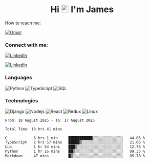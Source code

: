 <h1 align="center">
Hi <img src="https://media.giphy.com/media/hvRJCLFzcasrR4ia7z/giphy.gif" width="25px"> I'm James
</h1>

How to reach me:

<a href="mailto:NjihiaKiongo@gmail.com">

![Gmail](https://img.shields.io/badge/%20NjihiaKiongo@gmail.com%20-000?style=for-the-badge&logo=Gmail)

</a>

<h3 align="left">Connect with me:</h3>
<a href="https://www.linkedin.com/in/jameskiongo/">
  
![LinkedIn](https://img.shields.io/badge/%20LinkedIn%20-000?style=for-the-badge&logo=LinkedIn)
  
</a>

<a href="https://kiongo.vercel.app/" target="_blank">
  
![LinkedIn](https://img.shields.io/badge/%20Portfolio%20-000?style=for-the-badge&logo=LinkedIn)

</a>




### Languages

![Python](https://img.shields.io/badge/%20Python%20-000?style=for-the-badge&logo=Python)
![TypeScript](https://img.shields.io/badge/%20TypeScript%20-000?style=for-the-badge&logo=TypeScript)
![SQL](https://img.shields.io/badge/%20SQL%20-000?style=for-the-badge&logo=MySQL)



### Technologies

![Django](https://img.shields.io/badge/%20Django%20-000?style=for-the-badge&logo=Django)
![Nodejs](https://img.shields.io/badge/%20Node.js%20-000?style=for-the-badge&logo=Node.js)
![React](https://img.shields.io/badge/%20React%20-000?style=for-the-badge&logo=React)
![Redux](https://img.shields.io/badge/%20Redux%20-000?style=for-the-badge&logo=Redux)
![Linux](https://img.shields.io/badge/%20Linux%20-000?style=for-the-badge&logo=Linux)

<!--START_SECTION:waka-->

```txt
From: 10 August 2025 - To: 17 August 2025

Total Time: 13 hrs 41 mins

C            6 hrs 1 min     ███████████░░░░░░░░░░░░░░   44.06 %
TypeScript   2 hrs 57 mins   █████▒░░░░░░░░░░░░░░░░░░░   21.66 %
Lua          1 hr 44 mins    ███▒░░░░░░░░░░░░░░░░░░░░░   12.76 %
Python       1 hr 16 mins    ██▒░░░░░░░░░░░░░░░░░░░░░░   09.35 %
Markdown     47 mins         █▒░░░░░░░░░░░░░░░░░░░░░░░   05.78 %
```

<!--END_SECTION:waka-->






